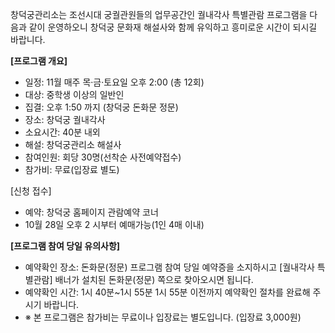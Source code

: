 창덕궁관리소는 조선시대 궁궐관원들의 업무공간인 궐내각사 특별관람 프로그램을 다음과 같이 운영하오니 창덕궁 문화재 해설사와 함께 유익하고 흥미로운 시간이 되시길 바랍니다.

**[프로그램 개요]**
- 일정: 11월 매주 목‧금‧토요일 오후 2:00 (총 12회)
- 대상: 중학생 이상의 일반인
- 집결: 오후 1:50 까지 (창덕궁 돈화문 정문)
- 장소: 창덕궁 궐내각사
- 소요시간: 40분 내외
- 해설: 창덕궁관리소 해설사
- 참여인원: 회당 30명(선착순 사전예약접수)
- 참가비: 무료(입장료 별도)

[신청 접수]
- 예약: 창덕궁 홈페이지 관람예약 코너
- 10월 28일 오후 2 시부터 예매가능(1인 4매 이내)

**[프로그램 참여 당일 유의사항]**
- 예약확인 장소: 돈화문(정문)
  프로그램 참여 당일 예약증을 소지하시고 [궐내각사 특별관람] 배너가 설치된 돈화문(정문) 쪽으로 찾아오시면 됩니다.
- 예약확인 시간: 1시 40분~1시 55분
  1시 55분 이전까지 예약확인 절차를 완료해 주시기 바랍니다.
- ※ 본 프로그램은 참가비는 무료이나 입장료는 별도입니다. (입장료 3,000원)